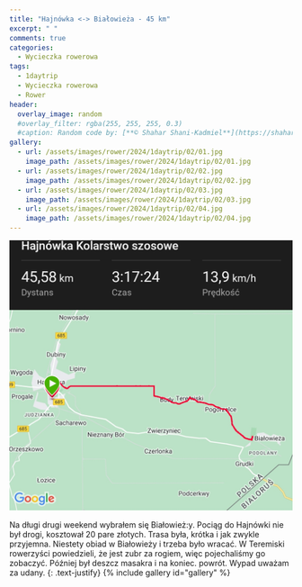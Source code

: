 ```yaml
---
title: "Hajnówka <-> Białowieża - 45 km"
excerpt: " "
comments: true
categories:
  - Wycieczka rowerowa
tags:
  - 1daytrip
  - Wycieczka rowerowa
  - Rower
header:
  overlay_image: random
  #overlay_filter: rgba(255, 255, 255, 0.3)
  #caption: Random code by: [**© Shahar Shani-Kadmiel**](https://shaharkadmiel.github.io)"
gallery:
  - url: /assets/images/rower/2024/1daytrip/02/01.jpg
    image_path: /assets/images/rower/2024/1daytrip/02/01.jpg
  - url: /assets/images/rower/2024/1daytrip/02/02.jpg
    image_path: /assets/images/rower/2024/1daytrip/02/02.jpg
  - url: /assets/images/rower/2024/1daytrip/02/03.jpg
    image_path: /assets/images/rower/2024/1daytrip/02/03.jpg
  - url: /assets/images/rower/2024/1daytrip/02/04.jpg
    image_path: /assets/images/rower/2024/1daytrip/02/04.jpg
---
```

[![mapka](/assets/images/rower/2024/1daytrip/02/mapka.png)](https://connect.garmin.com/modern/activity/15672304565)

Na długi drugi weekend wybrałem się  Białowież:y. Pociąg do Hajnówki nie był drogi, kosztował 20 pare złotych. Trasa była, krótka i jak zwykle przyjemna. Niestety obiad w Białowieży i trzeba było wracać. W Teremiski rowerzyści powiedzieli, że jest zubr za rogiem, więc pojechaliśmy go zobaczyć. Później był deszcz masakra i na koniec. powrót. Wypad uważam za udany.
{: .text-justify}
{% include gallery id="gallery" %}

